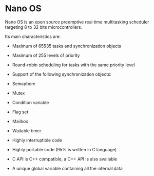 # Nano OS
Nano OS is an open source preemptive real time multitasking scheduler targeting 8 to 32 bits microcontrollers.

Its main characteristics are:

* Maximum of 65535 tasks and synchronization objects
* Maximum of 255 levels of priority
* Round-robin scheduling for tasks with the same priority level
* Support of the following synchronization objects:

 * Semaphore
 * Mutex
 * Condition variable
 * Flag set
 * Mailbox
 * Waitable timer
* Highly interruptible code
* Highly portable code (95% is written in C language)
* C API is C++ compatible, a C++ API is also available
* A unique global variable containing all the internal data
